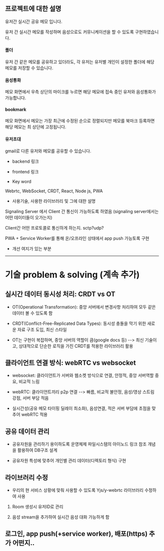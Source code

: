 
## 프로젝트에 대한 설명

유저간 실시간 공유 메모 입니다.

유저 간 실시간 메모를 작성하며 음성으로도 커뮤니케이션을 할 수 있도록 구현하였습니다.

#### 폴더

유저 간 같은 메모를 공유하고 있더라도, 각 유저는 유저별 개인이 설정한 폴더에 해당 메모를 저장할 수 있습니다.

#### 음성통화

메모 화면에서 우측 상단의 마이크를 누르면 해당 메모에 접속 중인 유저와 음성통화가 가능합니다.

#### bookmark

메모 화면에서 메모는 가장 최근에 수정된 순으로 정렬되지만 메모를 북마크 등록하면 해당 메모는 최 상단에 고정됩니다.

#### 유저초대

gmail로 다른 유저와 메모를 공유할 수 있습니다.

- backend 링크

- frontend 링크

- Key word

Webrtc, WebSocket, CRDT, React, Node js, PWA

- 사용기술, 사용한 라이브러리 및 그에 대한 설명

Signaling Server 에서 Client 간 통신이 가능하도록 하였음 (signaling server에서는 어떤 데이터들이 오가는지)

Client간 어떤 프로토콜로 통신하게 하는지. sctp?udp?

PWA + Service Worker를 통해 온/오프라인 상태에서 app push 가능토록 구현

- 개선 여지가 있는 부분 

----------------------------------------------------------------------------------------------------------------------------------------------------

# 기술 problem & solving (계속 추가)

## 실시간 데이터 동시성 처리: CRDT vs OT

- OT(Operational Transformation): 중앙 서버에서 변경사항 처리하여 모두 같은 데이터 볼 수 있도록 함

- CRDT(Conflict-Free-Replicated Data Types): 동시성 충돌을 막기 위한 새로운 자료 구조 도입, 최신 스타일

- OT는 구현이 복잡하며, 중앙 서버의 역할이 큼(google docs 등) --> 최신 기술이고, 상대적으로 단순한 로직을 가진 CRDT를 적용한 라이브러리 활용

## 클라이언트 연결 방식: webRTC vs websocket

- websocket: 클라이언트가 서버와 웹소켓 방식으로 연결, 안정적, 중앙 서버역할 중요, 비교적 느림

- webRTC: 클라이언트끼리 p2p 연결 --> 빠름, 비교적 불안정, 음성/영상 스트림 강점, 서버 부담 적음

- 실시간성(공유 메모 타이핑 딜레이 최소화), 음성연결, 적은 서버 부담에 초점을 맞추어 webRTC 적용

## 공유 데이터 관리

- 공유자원을 관리하기 용이하도록 운영체제 파일시스템의 아이노드 링크 참조 개념을 활용하여 DB구조 설계

- 공유자원 특성에 맞추어 개인별 관리 데이터(디렉토리 형식) 구현

## 라이브러리 수정

- 우리의 현 서비스 상황에 맞춰 사용할 수 있도록 Yjs/y-webrtc 라이브러리 수정하여 사용

1) Room 생성시 유저ID로 관리

2) 음성 stream을 추가하여 실시간 음성 대화 가능하게 함

## 로그인, app push(+service worker), 배포(https) 추가 어떤지..
